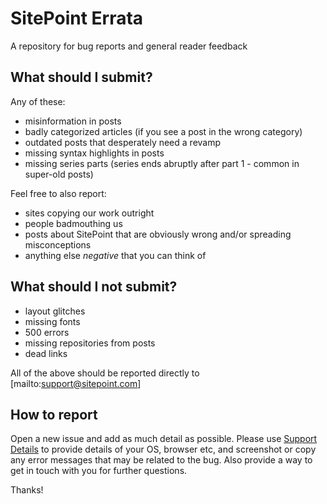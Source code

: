 # SitePoint Errata

A repository for bug reports and general reader feedback

## What should I submit?

Any of these:

- misinformation in posts
- badly categorized articles (if you see a post in the wrong category)
- outdated posts that desperately need a revamp
- missing syntax highlights in posts
- missing series parts (series ends abruptly after part 1 - common in super-old posts)

Feel free to also report:

- sites copying our work outright
- people badmouthing us
- posts about SitePoint that are obviously wrong and/or spreading misconceptions
- anything else *negative* that you can think of

## What should I **not** submit?

- layout glitches
- missing fonts
- 500 errors
- missing repositories from posts
- dead links

All of the above should be reported directly to [mailto:support@sitepoint.com]

## How to report

Open a new issue and add as much detail as possible. Please use [Support Details](http://supportdetails.com/) to provide details of your OS, browser etc, and screenshot or copy any error messages that may be related to the bug. Also provide a way to get in touch with you for further questions.

Thanks!
